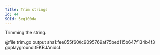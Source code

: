 ```yaml
---
Title: Trim strings
Id: 44
SOId: 5eq100da
---
```


Trimming the string.

@file trim.go output sha1:fee055f600c9095769af75bed115b647f134b4f3 goplayground:tEKBJAnidcL
